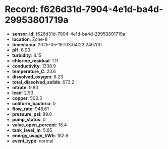 # Record: f626d31d-7904-4e1d-ba4d-29953801719a

- **sensor_id**: f626d31d-7904-4e1d-ba4d-29953801719a
- **location**: Zone-8
- **timestamp**: 2025-05-19T03:04:23.249700
- **pH**: 6.93
- **turbidity**: 8.15
- **chlorine_residual**: 1.11
- **conductivity**: 1338.9
- **temperature_C**: 23.6
- **dissolved_oxygen**: 8.23
- **total_dissolved_solids**: 673.2
- **nitrate**: 9.83
- **lead**: 2.53
- **copper**: 502.3
- **coliform_bacteria**: 0
- **flow_rate**: 948.61
- **pressure_psi**: 89.0
- **pump_status**: 0
- **valve_open_percent**: 18.4
- **tank_level_m**: 5.65
- **energy_usage_kWh**: 182.9
- **event_type**: normal